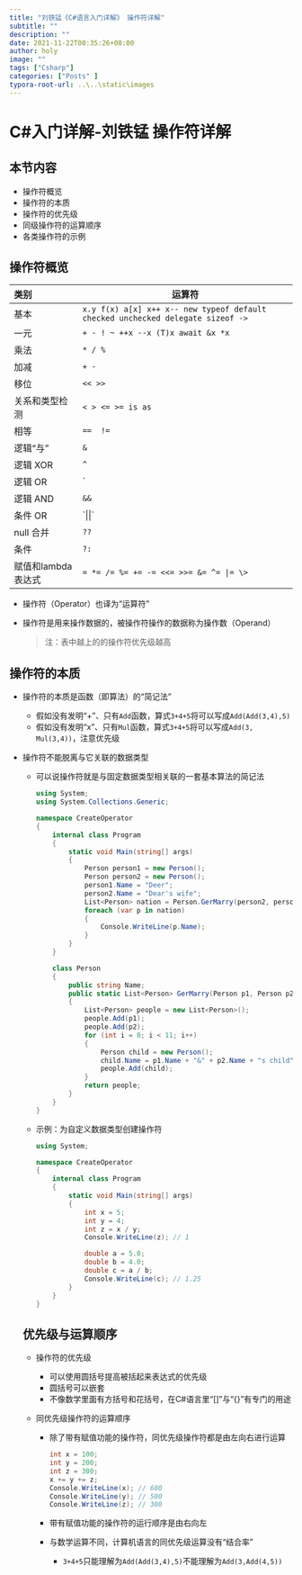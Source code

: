 ```yaml
---
title: "刘铁锰《C#语言入门详解》 操作符详解"
subtitle: ""
description: ""
date: 2021-11-22T00:35:26+08:00
author: holy
image: ""
tags: ["Csharp"]
categories: ["Posts" ]
typora-root-url: ..\..\static\images
---
```


# C#入门详解-刘铁锰  操作符详解

## 本节内容

- 操作符概览
- 操作符的本质
- 操作符的优先级
- 同级操作符的运算顺序
- 各类操作符的示例

## 操作符概览

| 类别               | 运算符                                                       |
| :----------------- | ------------------------------------------------------------ |
| 基本               | `x.y f(x) a[x] x++ x-- new typeof default checked unchecked delegate sizeof ->` |
| 一元               | `+ - ! ~ ++x --x (T)x await &x *x`                           |
| 乘法               | `* / %`                                                      |
| 加减               | `+ -`                                                        |
| 移位               | `<< >>`                                                      |
| 关系和类型检测     | `< > <= >= is as`                                            |
| 相等               | `==  !=`                                                     |
| 逻辑“与”           | `&`                                                          |
| 逻辑 XOR           | `^`                                                          |
| 逻辑 OR            | `|`                                                          |
| 逻辑 AND           | `&&`                                                         |
| 条件 OR            | \`\|\|`                                                      |
| null 合并          | `??`                                                         |
| 条件               | `?:`                                                         |
| 赋值和lambda表达式 | `= *= /= %= += -= <<= >>= &= ^= \|= \>`                      |

- 操作符（Operator）也译为“运算符”

- 操作符是用来操作数据的，被操作符操作的数据称为操作数（Operand）

  > 注：表中越上的的操作符优先级越高

## 操作符的本质

- 操作符的本质是函数（即算法）的“简记法”

  - 假如没有发明“+”、只有`Add`函数，算式`3+4+5`将可以写成`Add(Add(3,4),5)`
  - 假如没有发明“x”、只有`Mul`函数，算式`3+4+5`将可以写成`Add(3, Mul(3,4))`，注意优先级

- 操作符不能脱离与它关联的数据类型

  - 可以说操作符就是与固定数据类型相关联的一套基本算法的简记法

    ```csharp
    using System;
    using System.Collections.Generic;
    
    namespace CreateOperator
    {
        internal class Program
        {
            static void Main(string[] args)
            {
                Person person1 = new Person();
                Person person2 = new Person();
                person1.Name = "Deer";
                person2.Name = "Dear's wife";
                List<Person> nation = Person.GerMarry(person2, person2);
                foreach (var p in nation)
                {
                    Console.WriteLine(p.Name);
                }
            }
        }
    
        class Person
        {
            public string Name;
            public static List<Person> GerMarry(Person p1, Person p2)
            {
                List<Person> people = new List<Person>();
                people.Add(p1);
                people.Add(p2);
                for (int i = 0; i < 11; i++)
                {
                    Person child = new Person();
                    child.Name = p1.Name + "&" + p2.Name + "s child";
                    people.Add(child);
                }
                return people;
            }
        }
    }
    ```

    

  - 示例：为自定义数据类型创建操作符

    ```csharp
    using System;
    
    namespace CreateOperator
    {
        internal class Program
        {
            static void Main(string[] args)
            {
                int x = 5;
                int y = 4;
                int z = x / y;
                Console.WriteLine(z); // 1
    
                double a = 5.0;
                double b = 4.0;
                double c = a / b;
                Console.WriteLine(c); // 1.25
            }
        }
    }
    ```

  ## 优先级与运算顺序

  - 操作符的优先级

    - 可以使用圆括号提高被括起来表达式的优先级
    - 圆括号可以嵌套
    - 不像数学里面有方括号和花括号，在C#语言里“[]”与“{}”有专门的用途

  - 同优先级操作符的运算顺序

    - 除了带有赋值功能的操作符，同优先级操作符都是由左向右进行运算

      ```csharp
      int x = 100;
      int y = 200;
      int z = 300;
      x += y += z;
      Console.WriteLine(x); // 600
      Console.WriteLine(y); // 500
      Console.WriteLine(z); // 300
      ```

    - 带有赋值功能的操作符的运行顺序是由右向左

    - 与数学运算不同，计算机语言的同优先级运算没有“结合率”

      - `3+4+5`只能理解为`Add(Add(3,4),5)`不能理解为`Add(3,Add(4,5))`

